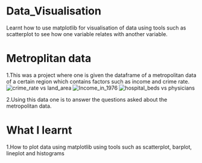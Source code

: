 # Data_Visualisation
Learnt how to use matplotlib for visualisation of data using tools such as scatterplot to see how one variable relates with another variable.
# Metroplitan data
1.This was a project where one is given the dataframe of a metropolitan data of a certain region which contains factors such as income and crime rate.
![crime_rate vs land_area](https://user-images.githubusercontent.com/116555573/207351421-fd606a20-afa7-4fe5-85bb-f4598c91d3ef.png)
![Income_in_1976](https://user-images.githubusercontent.com/116555573/207351455-1a25dab0-6972-46d2-923b-88c6b39c1034.png)
![hospital_beds vs physicians](https://user-images.githubusercontent.com/116555573/207351483-46ca4507-70e2-4ca1-9a0c-75eb9bb148e3.png)

2.Using this data one is to answer the questions asked about the metropolitan data.
# What I learnt
1.How to plot data using matplotlib using tools such as scatterplot, barplot, lineplot and histograms

